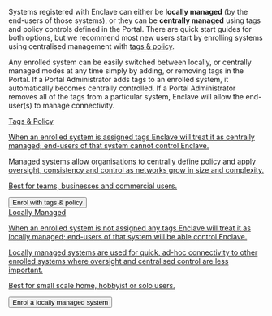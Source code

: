 
Systems registered with Enclave can either be **locally managed** (by the end-users of those systems), or they can be **centrally managed** using tags and policy controls defined in the Portal. There are quick start guides for both options, but we recommend most new users start by enrolling systems using centralised management with [tags &amp; policy](/guides/quick-start-tags-and-policy).

Any enrolled system can be easily switched between locally, or centrally managed modes at any time simply by adding, or removing tags in the Portal. If a Portal Administrator adds tags to an enrolled system, it automatically becomes centrally controlled. If a Portal Administrator removes all of the tags from a particular system, Enclave will allow the end-user(s) to manage connectivity.

<div id="section-tutorial-tiles">
   <div class="row">
      <div class="col-md-6">
         <a class="tile centrally-managed" href="/guides/quick-start-tags-and-policy">
            <div class="title"><i class="fa fa-list-alt" aria-hidden="true"></i> Tags &amp; Policy</div>
            <div class="text">
               <p>When an enrolled system is assigned tags Enclave will treat it as centrally managed; end-users of that system cannot control Enclave.</p>
               <p>Managed systems allow organisations to centrally define policy and apply oversight, consistency and control as networks grow in size and complexity.</p>
               <p>Best for teams, businesses and commercial users.</p>
            </div>
            <button>Enrol with tags &amp; policy <i class="fa fa-arrow-right" aria-hidden="true"></i></button>
         </a>
      </div>
      <div class="col-md-6">
         <a class="tile locally-managed" href="/guides/quick-start-locally-managed">
            <div class="title"><i class="fa fa-sitemap" aria-hidden="true"></i> Locally Managed</div>
            <div class="text">
               <p>When an enrolled system is not assigned any tags Enclave will treat it as locally managed; end-users of that system will be able control Enclave.</p>
               <p>Locally managed systems are used for quick, ad-hoc connectivity to other enrolled systems where oversight and centralised control are less important.</p>
               <p>Best for small scale home, hobbyist or solo users.</p>
            </div>
            <button>Enrol a locally managed system <i class="fa fa-arrow-right" aria-hidden="true"></i></button>
         </a>
      </div>
   </div>
</div>

